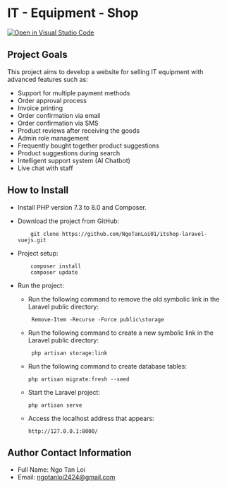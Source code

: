 # IT - Equipment - Shop

[![Open in Visual Studio Code](https://img.shields.io/static/v1?logo=visualstudiocode&label=&message=Open%20in%20Visual%20Studio%20Code&labelColor=2c2c32&color=007acc&logoColor=007acc)](https://open.vscode.dev/microsoft/Web-Dev-For-Beginners)

## Project Goals
This project aims to develop a website for selling IT equipment with advanced features such as:
- Support for multiple payment methods
- Order approval process
- Invoice printing
- Order confirmation via email
- Order confirmation via SMS
- Product reviews after receiving the goods
- Admin role management
- Frequently bought together product suggestions
- Product suggestions during search
- Intelligent support system (AI Chatbot)
- Live chat with staff


## How to Install
- Install PHP version 7.3 to 8.0 and Composer.
- Download the project from GitHub:

          git clone https://github.com/NgoTanLoi01/itshop-laravel-vuejs.git
          
- Project setup:

          composer install
          composer update

- Run the project:
    - Run the following command to remove the old symbolic link in the Laravel public directory:
   
           Remove-Item -Recurse -Force public\storage
           
    - Run the following command to create a new symbolic link in the Laravel public directory:
   
           php artisan storage:link
           
    - Run the following command to create database tables:
   
          php artisan migrate:fresh --seed
          
    - Start the Laravel project:
    
          php artisan serve
          
    - Access the localhost address that appears:
    
          http://127.0.0.1:8000/

## Author Contact Information
  - Full Name: Ngo Tan Loi
  - Email: ngotanloi2424@gmail.com
